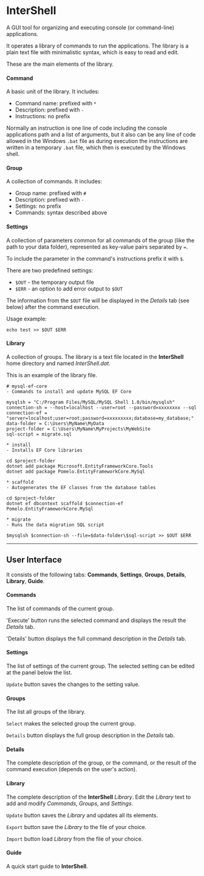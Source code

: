 ﻿# InterShell

A GUI tool for organizing and executing console (or command-line) applications.

It operates a library of commands to run the applications.
The library is a plain text file with minimalistic syntax,
which is easy to read and edit.

These are the main elements of the library.

#### Command

A basic unit of the library. It includes:

* Command name: prefixed with `*`
* Description: prefixed with `-`
* Instructions: no prefix

Normally an instruction is one line of code including the console applications path and 
a list of arguments, but it also can be any line of code allowed in the Windows `.bat` file 
as during execution the instructions are written in a temporary `.bat` file, which then is 
executed by the Windows shell.

#### Group

A collection of commands. It includes:

* Group name: prefixed with `#`
* Description: prefixed with `-`
* Settings: no prefix
* Commands: syntax described above

#### Settings

A collection of parameters common for all commands of the group
(like the path to your data folder), represented as key-value
pairs separated by `=`.

To include the parameter in the command's instructions prefix
it with `$`.

There are two predefined settings:

* `$OUT` - the temporary output file
* `$ERR` - an option to add error output to `$OUT`

The information from the `$OUT` file will be displayed in 
the _Details_ tab (see below) after the command execution.

Usage example:

```
echo test >> $OUT $ERR
```

#### Library

A collection of groups. The library is a text file located in the **InterShell** 
home directory and named _InterShell.dat_.

This is an example of the library file.

```
# mysql-ef-core
- Commands to install and update MySQL EF Core

mysqlsh = "C:/Program Files/MySQL/MySQL Shell 1.0/bin/mysqlsh"
connection-sh = --host=localhost --user=root --password=xxxxxxxx --sql
connection-ef = "server=localhost;user=root;password=xxxxxxxxx;database=my_database;"
data-folder = C:\Users\MyName\MyData
project-folder = C:\Users\MyName\MyProjects\MyWebSite
sql-script = migrate.sql

* install
- Installs EF Core libraries

cd $project-folder
dotnet add package Microsoft.EntityFrameworkCore.Tools
dotnet add package Pomelo.EntityFrameworkCore.MySql

* scaffold
- Autogenerates the EF classes from the database tables

cd $project-folder
dotnet ef dbcontext scaffold $connection-ef Pomelo.EntityFrameworkCore.MySql

* migrate
- Runs the data migration SQL script

$mysqlsh $connection-sh --file=$data-folder\$sql-script >> $OUT $ERR
```

***

## User Interface

It consists of the following tabs:
**Commands**, **Settings**, **Groups**, **Details**, **Library**, **Guide**.

#### Commands

The list of commands of the current group.

'Execute' button runs the selected command and displays the result the _Details_ tab.

'Details' button displays the full command description in the _Details_ tab.

#### Settings

The list of settings of the current group.
The selected setting can be edited at the panel below the list.

`Update` button saves the changes to the setting value.

#### Groups

The list all groups of the library.

`Select` makes the selected group the current group.

`Details` button displays the full group description in the _Details_ tab.

#### Details

The complete description of the group, or the command, or the result
of the command execution (depends on the user's action).

#### Library

The complete description of the **InterShell** _Library_.
Edit the _Library_ text to add and modify _Commands_, _Groups_, and _Settings_.

`Update` button saves the _Library_ and updates all its elements.

`Export` button save the _Library_ to the file of your choice.

`Import` button load _Library_ from the file of your choice.

#### Guide

A quick start guide to **InterShell**.
